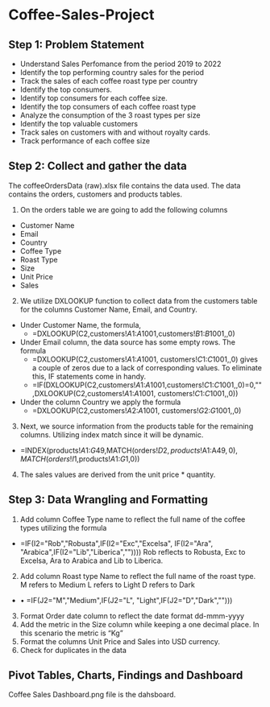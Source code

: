# Coffee-Sales-Project 
## Step 1: Problem Statement
- Understand Sales Perfomance from the period 2019 to 2022
- Identify the top performing country sales for the period
- Track the sales of each coffee roast type per country
- Identify the top consumers.
- Identify top consumers for each coffee size.
- Identify the top consumers of each coffee roast type
- Analyze the consumption of the 3 roast types per size
- Identify the top valuable customers
- Track sales on customers with and without royalty cards.
- Track performance of each coffee size

## Step 2: Collect and gather the data
The coffeeOrdersData (raw).xlsx file contains the data used. The data contains the orders, customers and products tables.
1. On the orders table we are going to add the following columns
  - Customer Name
  -	Email
  - Country
  - Coffee Type
  - Roast Type
  -	Size
  - Unit Price
  - Sales
2. We utilize DXLOOKUP function to collect data from the customers table for the columns Customer Name, Email, and Country.
  - Under Customer Name, the formula,
    - =DXLOOKUP(C2,customers!$A$1:$A$1001,customers!$B$1:$B$1001,,0)
  - Under Email column, the data source has some empty rows. The formula 
    - =DXLOOKUP(C2,customers!$A$1:$A$1001, customers!$C$1:$C$1001,,0) gives a couple of zeros due to a lack of corresponding values. To eliminate this, IF statements come in handy.
    - =IF(DXLOOKUP(C2,customers!$A$1:$A$1001,customers!$C$1:$C$1001,,0)=0,"",DXLOOKUP(C2,customers!$A$1:$A$1001, customers!$C$1:$C$1001,,0))
  - Under the column Country we apply the formula
    - =DXLOOKUP(C2,customers!$A$2:$A$1001, customers!$G$2:$G$1001,,0)
3. Next, we source information from the products table for the remaining columns. Utilizing index match since it will be dynamic.
  - =INDEX(products!$A$1:$G$49,MATCH(orders!$D2,products!$A$1:$A$49,0),MATCH(orders!I$1,products!$A$1:$G$1,0))
    
4. The sales values are derived from the unit price * quantity.

## Step 3: Data Wrangling and Formatting
1. Add column Coffee Type name to reflect the full name of the coffee types utilizing the formula
  - =IF(I2="Rob","Robusta",IF(I2="Exc","Excelsa", IF(I2="Ara", "Arabica",IF(I2="Lib","Liberica",""))))
Rob reflects to Robusta, Exc to Excelsa, Ara to Arabica and Lib to Liberica.
2. Add column Roast type Name to reflect the full name of the roast type.
M refers to Medium
L refers to Light
D refers to Dark
  - •	=IF(J2="M","Medium",IF(J2="L", "Light",IF(J2="D","Dark","")))
3. Format Order date column to reflect the date format dd-mmm-yyyy
4. Add the metric in the Size column while keeping a one decimal place. In this scenario the metric is “Kg”
5. Format the columns Unit Price and Sales into USD currency.
6. Check for duplicates in the data

## Pivot Tables, Charts, Findings and Dashboard
Coffee Sales Dashboard.png file is the dahsboard.





